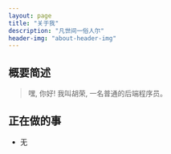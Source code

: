 ```yaml
---
layout: page
title: "关于我"
description: "凡世间一俗人尔"
header-img: "about-header-img"
---
```


## 概要简述

> 嘿, 你好! 我叫胡荣, 一名普通的后端程序员。

## 正在做的事
- 无